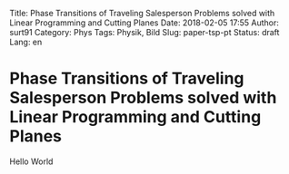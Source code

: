 Title: Phase Transitions of Traveling Salesperson Problems solved with Linear Programming and Cutting Planes
Date: 2018-02-05 17:55
Author: surt91
Category: Phys
Tags: Physik, Bild
Slug: paper-tsp-pt
Status: draft
Lang: en

# Phase Transitions of Traveling Salesperson Problems solved with Linear Programming and Cutting Planes

Hello World
